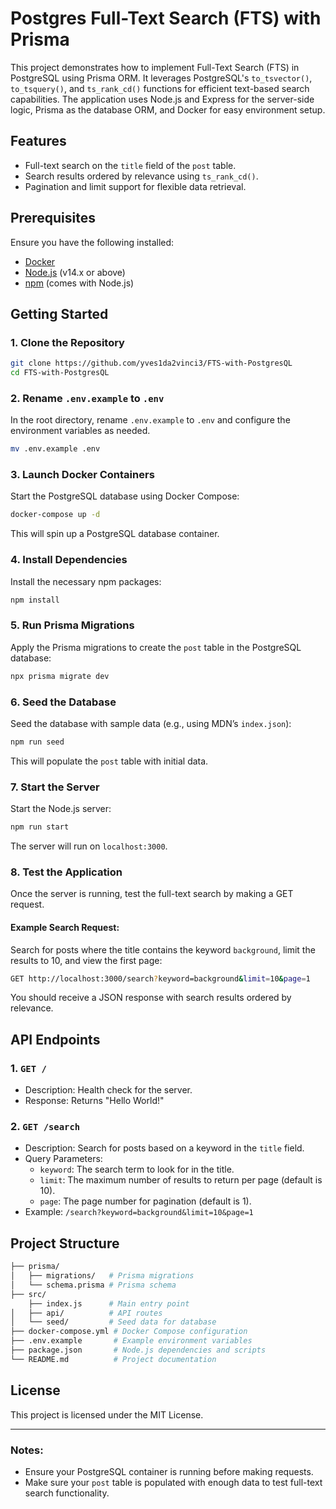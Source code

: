 # Postgres Full-Text Search (FTS) with Prisma

This project demonstrates how to implement Full-Text Search (FTS) in PostgreSQL using Prisma ORM. It leverages PostgreSQL's `to_tsvector()`, `to_tsquery()`, and `ts_rank_cd()` functions for efficient text-based search capabilities. The application uses Node.js and Express for the server-side logic, Prisma as the database ORM, and Docker for easy environment setup.

## Features

- Full-text search on the `title` field of the `post` table.
- Search results ordered by relevance using `ts_rank_cd()`.
- Pagination and limit support for flexible data retrieval.

## Prerequisites

Ensure you have the following installed:

- [Docker](https://www.docker.com/products/docker-desktop)
- [Node.js](https://nodejs.org/en/) (v14.x or above)
- [npm](https://www.npmjs.com/) (comes with Node.js)

## Getting Started

### 1. Clone the Repository

```bash
git clone https://github.com/yves1da2vinci3/FTS-with-PostgresQL
cd FTS-with-PostgresQL
```

### 2. Rename `.env.example` to `.env`

In the root directory, rename `.env.example` to `.env` and configure the environment variables as needed.

```bash
mv .env.example .env
```

### 3. Launch Docker Containers

Start the PostgreSQL database using Docker Compose:

```bash
docker-compose up -d
```

This will spin up a PostgreSQL database container.

### 4. Install Dependencies

Install the necessary npm packages:

```bash
npm install
```

### 5. Run Prisma Migrations

Apply the Prisma migrations to create the `post` table in the PostgreSQL database:

```bash
npx prisma migrate dev
```

### 6. Seed the Database

Seed the database with sample data (e.g., using MDN’s `index.json`):

```bash
npm run seed
```

This will populate the `post` table with initial data.

### 7. Start the Server

Start the Node.js server:

```bash
npm run start
```

The server will run on `localhost:3000`.

### 8. Test the Application

Once the server is running, test the full-text search by making a GET request.

#### Example Search Request:

Search for posts where the title contains the keyword `background`, limit the results to 10, and view the first page:

```bash
GET http://localhost:3000/search?keyword=background&limit=10&page=1
```

You should receive a JSON response with search results ordered by relevance.

## API Endpoints

### 1. `GET /`

- Description: Health check for the server.
- Response: Returns "Hello World!"

### 2. `GET /search`

- Description: Search for posts based on a keyword in the `title` field.
- Query Parameters:
  - `keyword`: The search term to look for in the title.
  - `limit`: The maximum number of results to return per page (default is 10).
  - `page`: The page number for pagination (default is 1).
- Example: `/search?keyword=background&limit=10&page=1`

## Project Structure

```bash
├── prisma/
│   ├── migrations/   # Prisma migrations
│   └── schema.prisma # Prisma schema
├── src/
    ├── index.js      # Main entry point
│   ├── api/          # API routes
│   └── seed/         # Seed data for database
├── docker-compose.yml # Docker Compose configuration
├── .env.example       # Example environment variables
├── package.json       # Node.js dependencies and scripts
└── README.md          # Project documentation
```

## License

This project is licensed under the MIT License.

---

### Notes:
- Ensure your PostgreSQL container is running before making requests.
- Make sure your `post` table is populated with enough data to test full-text search functionality.
